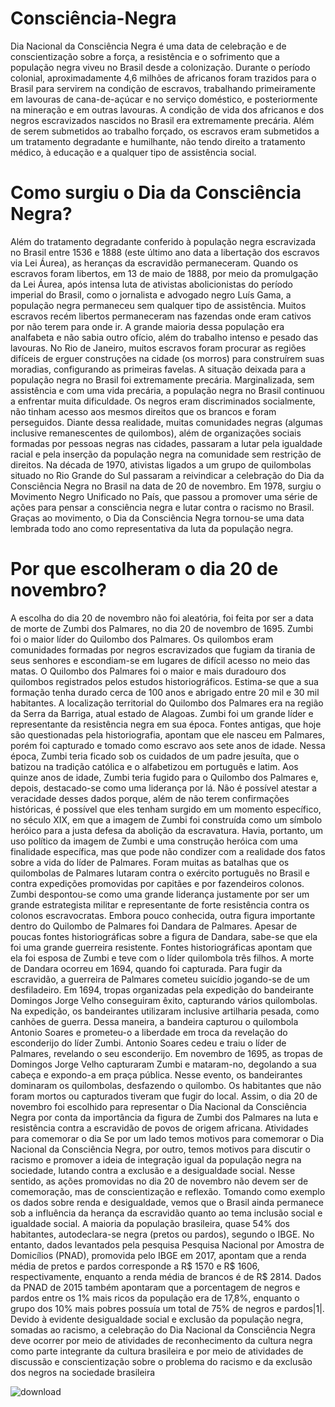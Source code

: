 # Consciência-Negra

Dia Nacional da Consciência Negra é uma data de celebração e de conscientização sobre a força, a resistência e o sofrimento que a população negra viveu no Brasil desde a colonização. Durante o período colonial, aproximadamente 4,6 milhões de africanos foram trazidos para o Brasil para servirem na condição de escravos, trabalhando primeiramente em lavouras de cana-de-açúcar e no serviço doméstico, e posteriormente na mineração e em outras lavouras.
A condição de vida dos africanos e dos negros escravizados nascidos no Brasil era extremamente precária. Além de serem submetidos ao trabalho forçado, os escravos eram submetidos a um tratamento degradante e humilhante, não tendo direito a tratamento médico, à educação e a qualquer tipo de assistência social.

# Como surgiu o Dia da Consciência Negra?
Além do tratamento degradante conferido à população negra escravizada no Brasil entre 1536 e 1888 (este último ano data a libertação dos escravos via Lei Áurea), as heranças da escravidão permaneceram. Quando os escravos foram libertos, em 13 de maio de 1888, por meio da promulgação da Lei Áurea, após intensa luta de ativistas abolicionistas do período imperial do Brasil, como o jornalista e advogado negro Luís Gama, a população negra permaneceu sem qualquer tipo de assistência.
Muitos escravos recém libertos permaneceram nas fazendas onde eram cativos por não terem para onde ir. A grande maioria dessa população era analfabeta e não sabia outro ofício, além do trabalho intenso e pesado das lavouras. No Rio de Janeiro, muitos escravos foram procurar as regiões difíceis de erguer construções na cidade (os morros) para construírem suas moradias, configurando as primeiras favelas. A situação deixada para a população negra no Brasil foi extremamente precária.
Marginalizada, sem assistência e com uma vida precária, a população negra no Brasil continuou a enfrentar muita dificuldade. Os negros eram discriminados socialmente, não tinham acesso aos mesmos direitos que os brancos e foram perseguidos. Diante dessa realidade, muitas comunidades negras (algumas inclusive remanescentes de quilombos), além de organizações sociais formadas por pessoas negras nas cidades, passaram a lutar pela igualdade racial e pela inserção da população negra na comunidade sem restrição de direitos.
Na década de 1970, ativistas ligados a um grupo de quilombolas situado no Rio Grande do Sul passaram a reivindicar a celebração do Dia da Consciência Negra no Brasil na data de 20 de novembro. Em 1978, surgiu o Movimento Negro Unificado no País, que passou a promover uma série de ações para pensar a consciência negra e lutar contra o racismo no Brasil. Graças ao movimento, o Dia da Consciência Negra tornou-se uma data lembrada todo ano como representativa da luta da população negra.
# Por que escolheram o dia 20 de novembro?
A escolha do dia 20 de novembro não foi aleatória, foi feita por ser a data de morte de Zumbi dos Palmares, no dia 20 de novembro de 1695. Zumbi foi o maior líder do Quilombo dos Palmares.
Os quilombos eram comunidades formadas por negros escravizados que fugiam da tirania de seus senhores e escondiam-se em lugares de difícil acesso no meio das matas. O Quilombo dos Palmares foi o maior e mais duradouro dos quilombos registrados pelos estudos historiográficos. Estima-se que a sua formação tenha durado cerca de 100 anos e abrigado entre 20 mil e 30 mil habitantes. A localização territorial do Quilombo dos Palmares era na região da Serra da Barriga, atual estado de Alagoas.
Zumbi foi um grande líder e representante da resistência negra em sua época. Fontes antigas, que hoje são questionadas pela historiografia, apontam que ele nasceu em Palmares, porém foi capturado e tomado como escravo aos sete anos de idade. Nessa época, Zumbi teria ficado sob os cuidados de um padre jesuíta, que o batizou na tradição católica e o alfabetizou em português e latim. Aos quinze anos de idade, Zumbi teria fugido para o Quilombo dos Palmares e, depois, destacado-se como uma liderança por lá.
Não é possível atestar a veracidade desses dados porque, além de não terem confirmações históricas, é possível que eles tenham surgido em um momento específico, no século XIX, em que a imagem de Zumbi foi construída como um símbolo heróico para a justa defesa da abolição da escravatura. Havia, portanto, um uso político da imagem de Zumbi e uma construção heróica com uma finalidade específica, mas que pode não condizer com a realidade dos fatos sobre a vida do líder de Palmares.
Foram muitas as batalhas que os quilombolas de Palmares lutaram contra o exército português no Brasil e contra expedições promovidas por capitães e por fazendeiros colonos. Zumbi despontou-se como uma grande liderança justamente por ser um grande estrategista militar e representante de forte resistência contra os colonos escravocratas.
Embora pouco conhecida, outra figura importante dentro do Quilombo de Palmares foi Dandara de Palmares. Apesar de poucas fontes historiográficas sobre a figura de Dandara, sabe-se que ela foi uma grande guerreira resistente. Fontes historiográficas apontam que ela foi esposa de Zumbi e teve com o líder quilombola três filhos. A morte de Dandara ocorreu em 1694, quando foi capturada. Para fugir da escravidão, a guerreira de Palmares cometeu suicídio jogando-se de um desfiladeiro.
Em 1694, tropas organizadas pela expedição do bandeirante Domingos Jorge Velho conseguiram êxito, capturando vários quilombolas. Na expedição, os bandeirantes utilizaram inclusive artilharia pesada, como canhões de guerra. Dessa maneira, a bandeira capturou o quilombola Antonio Soares e prometeu-o a liberdade em troca da revelação do esconderijo do líder Zumbi.
Antonio Soares cedeu e traiu o líder de Palmares, revelando o seu esconderijo. Em novembro de 1695, as tropas de Domingos Jorge Velho capturaram Zumbi e mataram-no, degolando a sua cabeça e expondo-a em praça pública. Nesse evento, os bandeirantes dominaram os quilombolas, desfazendo o quilombo. Os habitantes que não foram mortos ou capturados tiveram que fugir do local.
Assim, o dia 20 de novembro foi escolhido para representar o Dia Nacional da Consciência Negra por conta da importância da figura de Zumbi dos Palmares na luta e resistência contra a escravidão de povos de origem africana.
Atividades para comemorar o dia
Se por um lado temos motivos para comemorar o Dia Nacional da Consciência Negra, por outro, temos motivos para discutir o racismo e promover a ideia de integração igual da população negra na sociedade, lutando contra a exclusão e a desigualdade social. Nesse sentido, as ações promovidas no dia 20 de novembro não devem ser de comemoração, mas de conscientização e reflexão.
Tomando como exemplo os dados sobre renda e desigualdade, vemos que o Brasil ainda permanece sob a influência da herança da escravidão quanto ao tema inclusão social e igualdade social. A maioria da população brasileira, quase 54% dos habitantes, autodeclara-se negra (pretos ou pardos), segundo o IBGE. No entanto, dados levantados pela pesquisa Pesquisa Nacional por Amostra de Domicílios (PNAD), promovida pelo IBGE em 2017, apontam que a renda média de pretos e pardos corresponde a R$ 1570 e R$ 1606, respectivamente, enquanto a renda média de brancos é de R$ 2814. Dados da PNAD de 2015 também apontaram que a porcentagem de negros e pardos entre os 1% mais ricos da população era de 17,8%, enquanto o grupo dos 10% mais pobres possuía um total de 75% de negros e pardos|1|.
Devido à evidente desigualdade social e exclusão da população negra, somadas ao racismo, a celebração do Dia Nacional da Consciência Negra deve ocorrer por meio de atividades de reconhecimento da cultura negra como parte integrante da cultura brasileira e por meio de atividades de discussão e conscientização sobre o problema do racismo e da exclusão dos negros na sociedade brasileira

![download](https://user-images.githubusercontent.com/111600622/201417072-55b8735c-3407-4db9-bcac-92daf2445efe.jpeg)
